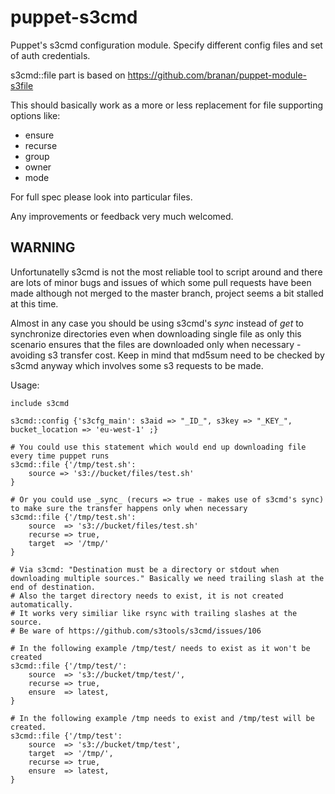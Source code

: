 puppet-s3cmd
============

Puppet's s3cmd configuration module. Specify different config files and set of auth credentials.

s3cmd::file part is based on https://github.com/branan/puppet-module-s3file

This should basically work as a more or less replacement for file supporting options like: 
* ensure
* recurse
* group
* owner
* mode


For full spec please look into particular files.

Any improvements or feedback very much welcomed.

## WARNING
Unfortunatelly s3cmd is not the most reliable tool to script around and there are lots of minor bugs and issues of which some pull requests have been made although not merged to the master branch, project seems a bit stalled at this time.

Almost in any case you should be using s3cmd's _sync_ instead of _get_ to synchronize directories even when downloading single file as only this scenario ensures that the files are downloaded only when necessary - avoiding s3 transfer cost. Keep in mind that md5sum need to be checked by s3cmd anyway which involves some s3 requests to be made.


Usage:

```
include s3cmd

s3cmd::config {'s3cfg_main': s3aid => "_ID_", s3key => "_KEY_", bucket_location => 'eu-west-1' ;}

# You could use this statement which would end up downloading file every time puppet runs
s3cmd::file {'/tmp/test.sh':
    source => 's3://bucket/files/test.sh'
}

# Or you could use _sync_ (recurs => true - makes use of s3cmd's sync) to make sure the transfer happens only when necessary
s3cmd::file {'/tmp/test.sh':
    source  => 's3://bucket/files/test.sh'
    recurse => true,
    target  => '/tmp/'
}

# Via s3cmd: "Destination must be a directory or stdout when downloading multiple sources." Basically we need trailing slash at the end of destination.
# Also the target directory needs to exist, it is not created automatically.
# It works very similiar like rsync with trailing slashes at the source.
# Be ware of https://github.com/s3tools/s3cmd/issues/106

# In the following example /tmp/test/ needs to exist as it won't be created
s3cmd::file {'/tmp/test/':
    source  => 's3://bucket/tmp/test/',
    recurse => true,
    ensure  => latest,
}

# In the following example /tmp needs to exist and /tmp/test will be created.
s3cmd::file {'/tmp/test':
    source  => 's3://bucket/tmp/test',
    target  => '/tmp/',
    recurse => true,
    ensure  => latest,
}

```
